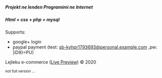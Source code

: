 ##### Projekt ne lenden Programimi ne Internet

##### *Html + css + php + mysql*

Supports: 

- google+ login
- paypal payment (test: sb-kyhpr1793693@personal.example.com ,pw: |iD9}=PU)



Lejleku e-commerce ([Live Preview](http://www.lejleku-ks.live/)) © 2020 

<small>not full version ...</small>



